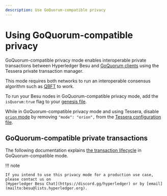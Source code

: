 ```yaml
---
description: Use GoQuorum-compatible privacy
---
```


# Using GoQuorum-compatible privacy

GoQuorum-compatible privacy mode enables interoperable private transactions between Hyperledger
Besu and [GoQuorum clients] using the Tessera private transaction manager.

This mode requires both networks to run an interoperable consensus algorithm such as [QBFT] to work.

To run your Besu nodes in GoQuorum-compatible privacy mode, add the `isQuorum:true` flag to your
[genesis file](../Configure/Genesis-File.md).

While in GoQuorum-compatible privacy mode and using Tessera, disable [`orion` mode](https://docs.tessera.consensys.net/en/stable/HowTo/Configure/Orion-Mode/)
by removing `"mode": "orion",` from the [Tessera configuration file](../../Tutorials/Privacy/Configuring-Multi-Tenancy.md#3-update-the-tessera-configuration-file).

## GoQuorum-compatible private transactions

The following documentation explains [the transaction lifecycle] in GoQuorum-compatible mode.

!!! note

    If you intend to use this privacy mode for a production use case, please contact us on
    [Hyperledger Besu Chat](https://discord.gg/hyperledger) or by [email](mailto:besu@lists.hyperledger.org).

<!--links-->
[GoQuorum clients]: https://docs.goquorum.consensys.net/
[QBFT]: ../Configure/Consensus-Protocols/QBFT.md
[the transaction lifecycle]: https://docs.goquorum.consensys.net/Concepts/Privacy/PrivateTransactionLifecycle/
